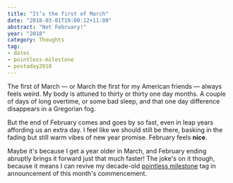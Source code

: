 ```yaml
---
title: "It’s the first of March"
date: "2018-03-01T19:00:12+11:00"
abstract: "Not February!"
year: "2018"
category: Thoughts
tag:
- dates
- pointless-milestone
- postaday2018
---
```

The first of March — or March the first for my American friends — always feels weird. My body is attuned to thirty or thirty one day months. A couple of days of long overtime, or some bad sleep, and that one day difference disappears in a Gregorian fog.

But the end of February comes and goes by so fast, even in leap years affording us an extra day. I feel like we should still be there, basking in the fading but still warm vibes of new year promise. February feels **nice**.

Maybe it's because I get a year older in March, and February ending abruptly brings it forward just that much faster! The joke's on it though, because it means I can revive my decade-old [pointless milestone] tag in announcement of this month's commencement.

[pointless milestone]: https://rubenerd.com/tag/pointless-milestones/

